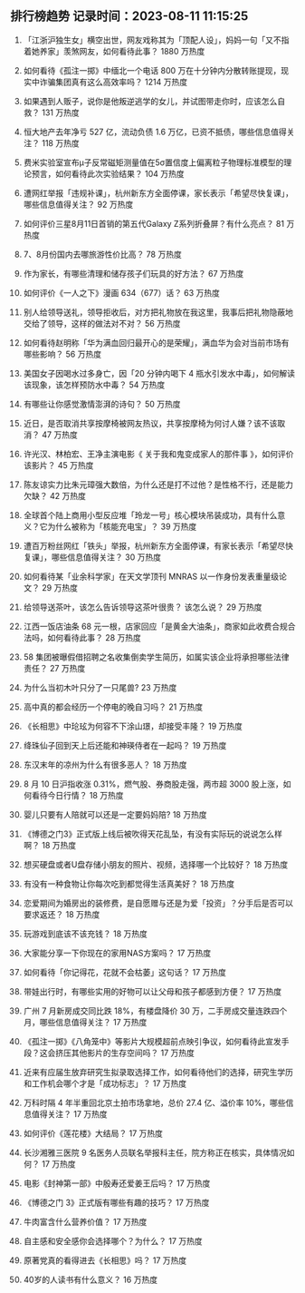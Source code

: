 
## 排行榜趋势 记录时间：2023-08-11 11:15:25
  
  1. 「江浙沪独生女」横空出世，网友戏称其为「顶配人设」，妈妈一句「又不指着她养家」羡煞网友，如何看待此事？ 1880 万热度
    
  2. 如何看待《孤注一掷》中缅北一个电话 800 万在十分钟内分散转账提现，现实中诈骗集团真有这么高效率吗？ 1214 万热度
    
  3. 如果遇到人贩子，说你是他叛逆逃学的女儿，并试图带走你时，应该怎么自救？ 131 万热度
    
  4. 恒大地产去年净亏 527 亿，流动负债 1.6 万亿，已资不抵债，哪些信息值得关注？ 118 万热度
    
  5. 费米实验室宣布μ子反常磁矩测量值在5σ置信度上偏离粒子物理标准模型的理论预言，如何看待此次实验结果？ 104 万热度
    
  6. 遭网红举报「违规补课」，杭州新东方全面停课，家长表示「希望尽快复课」，哪些信息值得关注？ 92 万热度
    
  7. 如何评价三星8月11日首销的第五代Galaxy Z系列折叠屏？有什么亮点？ 81 万热度
    
  8. 7、8月份国内去哪旅游性价比高？ 78 万热度
    
  9. 作为家长，有哪些清理和储存孩子们玩具的好方法？ 67 万热度
    
  10. 如何评价《一人之下》漫画 634（677）话？ 63 万热度
    
  11. 别人给领导送礼，领导拒收后，对方把礼物放在我这里，我事后把礼物隐蔽地交给了领导，这样的做法对不对？ 56 万热度
    
  12. 如何看待赵明称「华为满血回归最开心的是荣耀」，满血华为会对当前市场有哪些影响？ 56 万热度
    
  13. 美国女子因喝水过多身亡，因「20 分钟内喝下 4 瓶水引发水中毒」，如何解读该现象，该怎样预防水中毒？ 54 万热度
    
  14. 有哪些让你感觉激情澎湃的诗句？ 50 万热度
    
  15. 近日，是否取消共享按摩椅被网友热议，共享按摩椅为何讨人嫌？该不该取消？ 47 万热度
    
  16. 许光汉、林柏宏、王净主演电影《 关于我和鬼变成家人的那件事 》，如何评价该影片？ 45 万热度
    
  17. 陈友谅实力比朱元璋强大数倍，为什么还是打不过他？是性格不行，还是能力欠缺？ 42 万热度
    
  18. 全球首个陆上商用小型反应堆「玲龙一号」核心模块吊装成功，具有什么意义？它为什么被称为「核能充电宝」？ 39 万热度
    
  19. 遭百万粉丝网红「铁头」举报，杭州新东方全面停课，有家长表示「希望尽快复课」，哪些信息值得关注？ 30 万热度
    
  20. 如何看待某「业余科学家」在天文学顶刊 MNRAS 以一作身份发表重量级论文？ 29 万热度
    
  21. 给领导送茶叶，该怎么告诉领导这茶叶很贵？ 该怎么说？ 29 万热度
    
  22. 江西一饭店油条 68 元一根，店家回应「是黄金大油条」，商家如此收费合规合法吗，如何看待此事？ 28 万热度
    
  23. 58 集团被曝假借招聘之名收集倒卖学生简历，如属实该企业将承担哪些法律责任？ 27 万热度
    
  24. 为什么当初木叶只分了一只尾兽? 23 万热度
    
  25. 高中真的都会经历一个停电的晚自习吗？ 21 万热度
    
  26. 《长相思》中玱玹为何容不下涂山璟，却接受丰隆？ 19 万热度
    
  27. 绛珠仙子回到天上后还能和神瑛侍者在一起吗？ 19 万热度
    
  28. 东汉末年的凉州为什么有很多恶人？ 18 万热度
    
  29. 8 月 10 日沪指收涨 0.31%，燃气股、券商股走强，两市超 3000 股上涨，如何看待今日行情？ 18 万热度
    
  30. 婴儿只要有人陪就可以还是一定要妈妈陪? 18 万热度
    
  31. 《博德之门3》正式版上线后被吹得天花乱坠，有没有实际玩的说说怎么样啊？ 18 万热度
    
  32. 想买硬盘或者U盘存储小朋友的照片、视频，选择哪一个比较好？ 18 万热度
    
  33. 有没有一种食物让你每次吃到都觉得生活真美好？ 18 万热度
    
  34. 恋爱期间为婚房出的装修费，是自愿赠与还是为爱「投资」？分手后是否可以要求返还？ 18 万热度
    
  35. 玩游戏到底该不该充钱？ 18 万热度
    
  36. 大家能分享一下你现在的家用NAS方案吗？ 17 万热度
    
  37. 如何看待「你记得花，花就不会枯萎」这句话？ 17 万热度
    
  38. 带娃出行时，有哪些实用的好物可以让父母和孩子都感到方便？ 17 万热度
    
  39. 广州 7 月新房成交同比跌 18%，有楼盘降价 30 万，二手房成交量连跌四个月，哪些信息值得关注？ 17 万热度
    
  40. 《孤注一掷》《八角笼中》等影片大规模超前点映引争议，如何看待此宣发手段？这会挤压其他影片的生存空间吗？ 17 万热度
    
  41. 近来有应届生放弃研究生拟录取选择工作，如何看待他们的选择，研究生学历和工作机会哪个才是「成功标志」？ 17 万热度
    
  42. 万科时隔 4 年半重回北京土拍市场拿地，总价 27.4 亿、溢价率 10%，哪些信息值得关注？ 17 万热度
    
  43. 如何评价《莲花楼》大结局？ 17 万热度
    
  44. 长沙湘雅三医院 9 名医务人员联名举报科主任，院方称正在核实，具体情况如何？ 17 万热度
    
  45. 电影《封神第一部》中殷寿还爱姜王后吗？ 17 万热度
    
  46. 《博德之门 3》正式版有哪些有趣的技巧？ 17 万热度
    
  47. 牛肉富含什么营养价值？ 17 万热度
    
  48. 自主感和安全感你会选择哪个？为什么？ 17 万热度
    
  49. 原著党真的看得进去《长相思》吗？ 17 万热度
    
  50. 40岁的人读书有什么意义？ 16 万热度
    